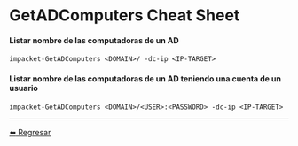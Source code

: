# GetADComputers Cheat Sheet

#### Listar nombre de las computadoras de un AD
```
impacket-GetADComputers <DOMAIN>/ -dc-ip <IP-TARGET>
```

#### Listar nombre de las computadoras de un AD teniendo una cuenta de un usuario
```
impacket-GetADComputers <DOMAIN>/<USER>:<PASSWORD> -dc-ip <IP-TARGET>
```

---

[:arrow_left: Regresar](https://github.com/m4lal0/cheatsheets)